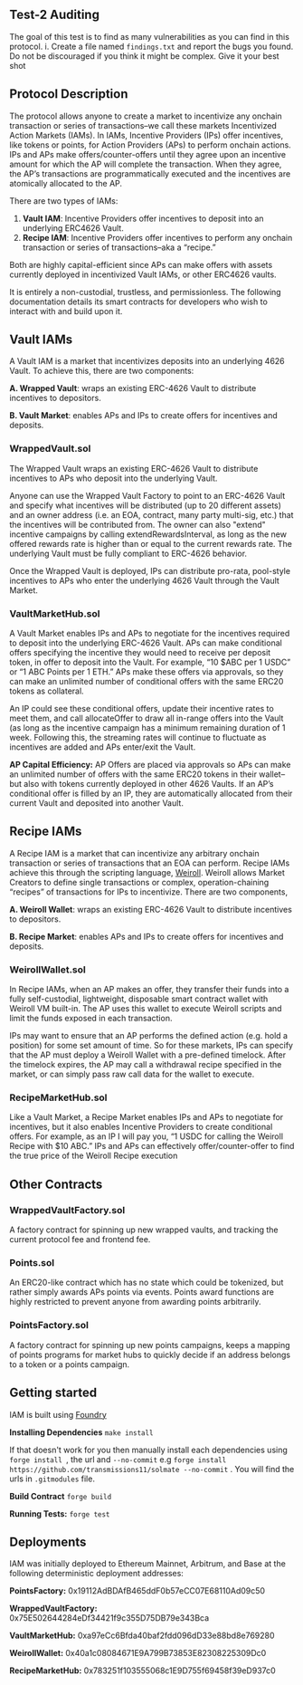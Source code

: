 ## Test-2 Auditing
The goal of this test is to find as many vulnerabilities as you can find in this protocol.
    i. Create a file named ```findings.txt``` and report the bugs you found. Do not be discouraged if you think it might be complex. Give it your best shot 


## Protocol Description
The protocol allows anyone to create a market to incentivize any onchain transaction or series of transactions–we call these markets Incentivized Action Markets (IAMs).
In IAMs, Incentive Providers (IPs) offer incentives, like tokens or points, for Action Providers (APs) to perform onchain actions. IPs and APs make offers/counter-offers until they agree upon an incentive amount for which the AP will complete the transaction. When they agree, the AP’s transactions are programmatically executed and the incentives are atomically allocated to the AP.

There are two types of IAMs:

1. **Vault IAM**: Incentive Providers offer incentives to deposit into an underlying ERC4626 Vault.
2. **Recipe IAM**:  Incentive Providers offer incentives to perform any onchain transaction or series of transactions–aka a “recipe.”

Both are highly capital-efficient since APs can make offers with assets currently deployed in incentivized Vault IAMs, or other ERC4626 vaults.

It is entirely a non-custodial, trustless, and permissionless. The following documentation details its smart contracts for developers who wish to interact with and build upon it. 

## Vault IAMs
A Vault IAM is a market that incentivizes deposits into an underlying 4626 Vault. To achieve this, there are two components:

**A. Wrapped Vault**: wraps an existing ERC-4626 Vault to distribute incentives to depositors.

**B. Vault Market**: enables APs and IPs to create offers for incentives and deposits.
### WrappedVault.sol
The Wrapped Vault wraps an existing ERC-4626 Vault to distribute incentives to APs who deposit into the underlying Vault.

Anyone can use the Wrapped Vault Factory to point to an ERC-4626 Vault and specify what incentives will be distributed (up to 20 different assets) and an owner address (i.e. an EOA, contract, many party multi-sig, etc.) that the incentives will be contributed from. The owner can also "extend" incentive campaigns by calling extendRewardsInterval, as long as the new offered rewards rate is higher than or equal to the current rewards rate. The underlying Vault must be fully compliant to ERC-4626 behavior.

Once the Wrapped Vault is deployed, IPs can distribute pro-rata, pool-style incentives to APs who enter the underlying 4626 Vault through the Vault Market.

### VaultMarketHub.sol
A Vault Market enables IPs and APs to negotiate for the incentives required to deposit into the underlying ERC-4626 Vault. APs can make conditional offers specifying the incentive they would need to receive per deposit token, in offer to deposit into the Vault. For example, “10 $ABC per 1 USDC” or “1 ABC Points per 1 ETH.” APs make these offers via approvals, so they can make an unlimited number of conditional offers with the same ERC20 tokens as collateral. 

An IP could see these conditional offers, update their incentive rates to meet them, and call allocateOffer to draw all in-range offers into the Vault (as long as the incentive campaign has a minimum remaining duration of 1 week. Following this, the streaming rates will continue to fluctuate as incentives are added and APs enter/exit the Vault.

**AP Capital Efficiency:** AP Offers are placed via approvals so APs can make an unlimited number of offers with the same ERC20 tokens in their wallet–but also with tokens currently deployed in other 4626 Vaults. If an AP’s conditional offer is filled by an IP, they are automatically allocated from their current Vault and deposited into another Vault.

## Recipe IAMs
A Recipe IAM is a market that can incentivize any arbitrary onchain transaction or series of transactions that an EOA can perform. Recipe IAMs achieve this through the scripting language, [Weiroll](https://github.com/weiroll/weiroll). Weiroll allows Market Creators to define single transactions or complex, operation-chaining “recipes” of transactions for IPs to incentivize. There are two components,

**A. Weiroll Wallet**: wraps an existing ERC-4626 Vault to distribute incentives to depositors.

**B. Recipe Market**: enables APs and IPs to create offers for incentives and deposits.

### WeirollWallet.sol
In Recipe IAMs, when an AP makes an offer, they transfer their funds into a fully self-custodial, lightweight, disposable smart contract wallet with Weiroll VM built-in. The AP uses this wallet to execute Weiroll scripts and limit the funds exposed in each transaction.

IPs may want to ensure that an AP performs the defined action (e.g. hold a position) for some set amount of time. So for these markets, IPs can specify that the AP must deploy a Weiroll Wallet with a pre-defined timelock. After the timelock expires, the AP may call a withdrawal recipe specified in the market, or can simply pass raw call data for the wallet to execute.

### RecipeMarketHub.sol
Like a Vault Market, a Recipe Market enables IPs and APs to negotiate for incentives, but it also enables Incentive Providers to create conditional offers. For example, as an IP I will pay you, “1 USDC for calling the Weiroll Recipe with $10 ABC.” IPs and APs can effectively offer/counter-offer to find the true price of the Weiroll Recipe execution

## Other Contracts

### WrappedVaultFactory.sol
A factory contract for spinning up new wrapped vaults, and tracking the current protocol fee and frontend fee.

### Points.sol
An ERC20-like contract which has no state which could be tokenized, but rather simply awards APs points via events. Points award functions are highly restricted to prevent anyone from awarding points arbitrarily.

### PointsFactory.sol
A factory contract for spinning up new points campaigns, keeps a mapping of points programs for market hubs to quickly decide if an address belongs to a token or a points campaign.

## Getting started
IAM is built using [Foundry](https://github.com/foundry-rs/foundry)

**Installing Dependencies** ``` make install ```

If that doesn't work for you then manually install each dependencies using ```forge install ```, the url and ```--no-commit``` 
e.g ```forge install https://github.com/transmissions11/solmate --no-commit``` . You will find the urls in ```.gitmodules``` file.

**Build Contract** ```forge build ```

**Running Tests:** ``` forge test ```

## Deployments
IAM was initially deployed to Ethereum Mainnet, Arbitrum, and Base at the following deterministic deployment addresses:

**PointsFactory:**
0x19112AdBDAfB465ddF0b57eCC07E68110Ad09c50

**WrappedVaultFactory:**
0x75E502644284eDf34421f9c355D75DB79e343Bca

**VaultMarketHub:**
0xa97eCc6Bfda40baf2fdd096dD33e88bd8e769280

**WeirollWallet:**
0x40a1c08084671E9A799B73853E82308225309Dc0

**RecipeMarketHub:**
0x783251f103555068c1E9D755f69458f39eD937c0



